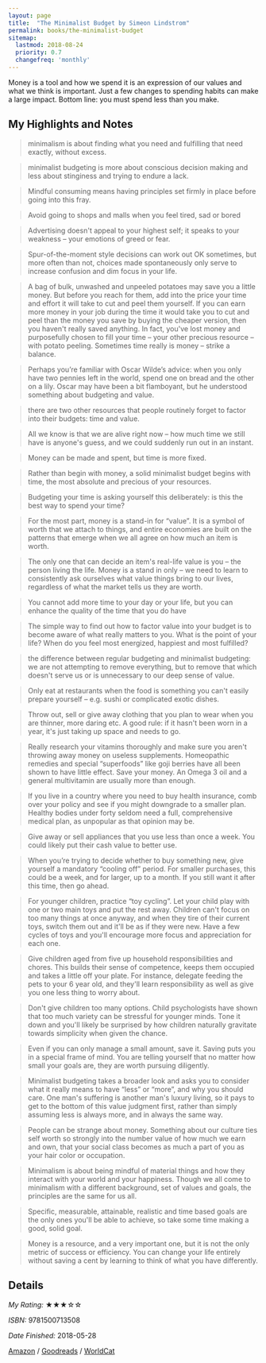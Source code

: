```yaml
---
layout: page
title:  "The Minimalist Budget by Simeon Lindstrom"
permalink: books/the-minimalist-budget
sitemap:
  lastmod: 2018-08-24
  priority: 0.7
  changefreq: 'monthly'
---
```

Money is a tool and how we spend it is an expression of our values and what we think is important. Just a few changes to spending habits can make a large impact. Bottom line: you must spend less than you make.

## My Highlights and Notes
>minimalism is about finding what you need and fulfilling that need exactly, without excess.

>minimalist budgeting is more about conscious decision making and less about stinginess and trying to endure a lack.

>Mindful consuming means having principles set firmly in place before going into this fray.

>Avoid going to shops and malls when you feel tired, sad or bored

>Advertising doesn't appeal to your highest self; it speaks to your weakness – your emotions of greed or fear.

>Spur-of-the-moment style decisions can work out OK sometimes, but more often than not, choices made spontaneously only serve to increase confusion and dim focus in your life.

>A bag of bulk, unwashed and unpeeled potatoes may save you a little money. But before you reach for them, add into the price your time and effort it will take to cut and peel them yourself. If you can earn more money in your job during the time it would take you to cut and peel than the money you save by buying the cheaper version, then you haven't really saved anything. In fact, you've lost money and purposefully chosen to fill your time – your other precious resource – with potato peeling. Sometimes time really is money – strike a balance.

>Perhaps you’re familiar with Oscar Wilde’s advice: when you only have two pennies left in the world, spend one on bread and the other on a lily. Oscar may have been a bit flamboyant, but he understood something about budgeting and value.

>there are two other resources that people routinely forget to factor into their budgets: time and value. 

>All we know is that we are alive right now – how much time we still have is anyone's guess, and we could suddenly run out in an instant.

>Money can be made and spent, but time is more fixed.

>Rather than begin with money, a solid minimalist budget begins with time, the most absolute and precious of your resources.

>Budgeting your time is asking yourself this deliberately: is this the best way to spend your time?

>For the most part, money is a stand-in for “value”. It is a symbol of worth that we attach to things, and entire economies are built on the patterns that emerge when we all agree on how much an item is worth.

>The only one that can decide an item's real-life value is you – the person living the life. Money is a stand in only – we need to learn to consistently ask ourselves what value things bring to our lives, regardless of what the market tells us they are worth.

>You cannot add more time to your day or your life, but you can enhance the quality of the time that you do have

>The simple way to find out how to factor value into your budget is to become aware of what really matters to you. What is the point of your life? When do you feel most energized, happiest and most fulfilled?

>the difference between regular budgeting and minimalist budgeting: we are not attempting to remove everything, but to remove that which doesn't serve us or is unnecessary to our deep sense of value.

>Only eat at restaurants when the food is something you can't easily prepare yourself – e.g. sushi or complicated exotic dishes.

>Throw out, sell or give away clothing that you plan to wear when you are thinner, more daring etc. A good rule: if it hasn't been worn in a year, it's just taking up space and needs to go.

>Really research your vitamins thoroughly and make sure you aren't throwing away money on useless supplements. Homeopathic remedies and special “superfoods” like goji berries have all been shown to have little effect. Save your money. An Omega 3 oil and a general multivitamin are usually more than enough.

>If you live in a country where you need to buy health insurance, comb over your policy and see if you might downgrade to a smaller plan. Healthy bodies under forty seldom need a full, comprehensive medical plan, as unpopular as that opinion may be.

>Give away or sell appliances that you use less than once a week. You could likely put their cash value to better use.

>When you’re trying to decide whether to buy something new, give yourself a mandatory “cooling off” period. For smaller purchases, this could be a week, and for larger, up to a month. If you still want it after this time, then go ahead.

>For younger children, practice “toy cycling”. Let your child play with one or two main toys and put the rest away. Children can't focus on too many things at once anyway, and when they tire of their current toys, switch them out and it'll be as if they were new. Have a few cycles of toys and you'll encourage more focus and appreciation for each one.

>Give children aged from five up household responsibilities and chores. This builds their sense of competence, keeps them occupied and takes a little off your plate. For instance, delegate feeding the pets to your 6 year old, and they'll learn responsibility as well as give you one less thing to worry about.

>Don't give children too many options. Child psychologists have shown that too much variety can be stressful for younger minds. Tone it down and you'll likely be surprised by how children naturally gravitate towards simplicity when given the chance.

>Even if you can only manage a small amount, save it. Saving puts you in a special frame of mind. You are telling yourself that no matter how small your goals are, they are worth pursuing diligently.

>Minimalist budgeting takes a broader look and asks you to consider what it really means to have “less” or “more”, and why you should care. One man's suffering is another man's luxury living, so it pays to get to the bottom of this value judgment first, rather than simply assuming less is always more, and in always the same way.

>People can be strange about money. Something about our culture ties self worth so strongly into the number value of how much we earn and own, that your social class becomes as much a part of you as your hair color or occupation.

>Minimalism is about being mindful of material things and how they interact with your world and your happiness. Though we all come to minimalism with a different background, set of values and goals, the principles are the same for us all.

>Specific, measurable, attainable, realistic and time based goals are the only ones you'll be able to achieve, so take some time making a good, solid goal.

>Money is a resource, and a very important one, but it is not the only metric of success or efficiency. You can change your life entirely without saving a cent by learning to think of what you have differently.

## Details

*My Rating:* ★★★☆☆

*ISBN:* 9781500713508

*Date Finished:* 2018-05-28

[Amazon](https://www.amazon.com/dp/B00M6Z5B06) / [Goodreads](https://www.goodreads.com/book/show/22854658) / [WorldCat](https://www.worldcat.org/oclc/930036260)